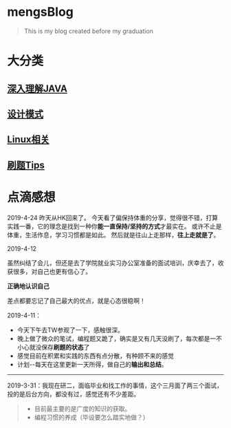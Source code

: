 # mengsBlog
> This is my blog created before my graduation

# 大分类

## [深入理解JAVA](AboutJava.md)

## [设计模式](DesignPattern.md)

## [Linux相关](AboutLinux.md)

## [刷题Tips](Algorithm.md)


# 点滴感想
2019-4-24
昨天从HK回来了。
今天看了偏保持体重的分享，觉得很不错，打算实践一番，它的理念是找到一种你**能一直保持/坚持的方式**才最实在。
或许不止是体重，生活作息，学习习惯都是如此。
然后就是往山上走那样，**往上走就是了**。

2019-4-12

虽然纠结了会儿，但还是去了学院就业实习办公室准备的面试培训，庆幸去了，收获很多，对自己也更有信心了。

**正确地认识自己**

差点都要忘记了自己最大的优点，就是心态很稳啊！

2019-4-11：
- 今天下午去TW参观了一下，感触很深。
- 晚上做了微众的笔试，编程题又跪了，确实是又有几天没刷了，每次都是一不小心就没保存**刷题的状态**了
- 感觉目前在积累和实践的东西有点分散，有种顾不来的感觉
- 计划--每天在这里更新一天所得，做自己的**输出和总结**。

------------------------------
2019-3-31：我现在研二，面临毕业和找工作的事情，这个三月面了两三个面试，投的是后台方向，都没有过，感觉还有不少差距。


>- 目前最主要的是广度的知识的获取。
>- 编程习惯的养成（毕设要怎么踏实地做？）




